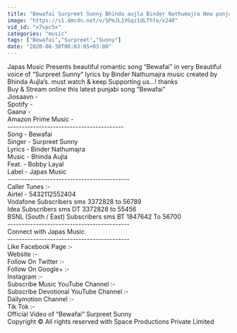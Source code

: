 ```yaml
---
title: "Bewafai Surpreet Sunny Bhinda aujla Binder Nathumajra New punjabi song 2020 JAPAS MUSIC"
image: "https://s1.dmcdn.net/v/SPmJL1VGqz1dLThfe/x240"
vid_id: "x7vpc5x"
categories: "music"
tags: ["Bewafai","Surpreet","Sunny"]
date: "2020-08-30T00:03:05+03:00"
---
```

Japas Music Presents beautiful romantic song “Bewafai” in very Beautiful voice of “Surpreet Sunny“ lyrics by Binder Nathumajra music created by Bhinda Aujla’s. must watch &amp;  keep Supporting us...! thanks   <br>Buy &amp; Stream online this latest punjabi song “Bewafai”  <br>Jiosaavn -   <br>Spotify -   <br>Gaana -   <br>Amazon Prime Music -   <br>----------------------------------------­-  <br>Song - Bewafai  <br>Singer - Surpreet Sunny  <br>Lyrics - Binder Nathumajra  <br>Music - Bhinda Aujla  <br>Feat. - Bobby Layal  <br>Label - Japas Music  <br>----------------------------------------­---  <br>Caller Tunes :-  <br>Airtel - 5432112552404  <br>Vodafone Subscribers sms 3372828 to 56789  <br>Idea Subscribers sms DT 3372828 to 55456  <br>BSNL (South / East) Subscribers sms BT 1847642 To 56700  <br>----------------------------------------­---  <br>Connect with Japas Music  <br>----------------------------------------­---  <br>Like Facebook Page :-   <br>Website :-   <br>Follow On Twitter :-   <br>Follow On Google+  :-   <br>Instagram :-   <br>Subscribe Music YouTube Channel :-   <br>Subscribe Devotional YouTube Channel :-    <br>Dailymotion Channel :-    <br>Tik Tok :-   <br>Official Video of “Bewafai“ Surpreet Sunny  <br>Copyright © All rights reserved with Space Productions Private Limited
